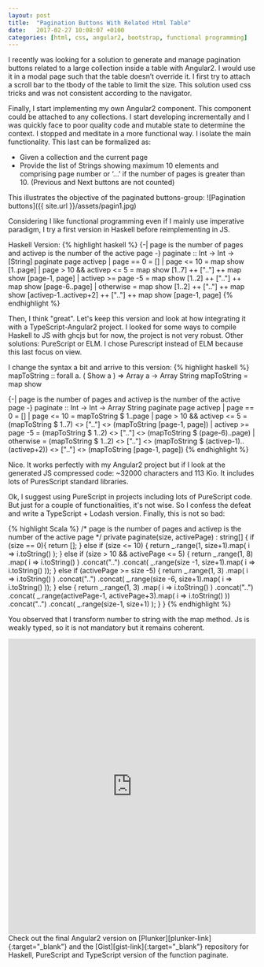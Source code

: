 ```yaml
---
layout: post
title:  "Pagination Buttons With Related Html Table"
date:   2017-02-27 10:08:07 +0100
categories: [html, css, angular2, bootstrap, functional programming]
---
```

I recently was looking for a solution to generate and manage pagination buttons related to a large collection inside a table with Angular2. I would use it in a modal page such that the table doesn’t override it. I first try to attach a scroll bar to the tbody of the table to limit the size. This solution used css tricks and was not consistent according to the navigator.

Finally, I start implementing my own Angular2 component. This component could be attached to any collections. I start developing incrementally and I was quickly face to poor quality code and mutable state to determine the context. I stopped and meditate in a more functional way. I isolate the main functionality. This last can be formalized as:

* Given a collection and the current page
* Provide the list of Strings showing maximum 10 elements and comprising page number or ‘…’ if the number of pages is greater than 10. (Previous and Next buttons are not counted)

This illustrates the objective of the paginated buttons-group: 
![Pagination buttons]({{ site.url }}/assets/pagin1.jpg)

Considering I like functional programming even if I mainly use imperative paradigm, I try a first version in Haskell before reimplementing in JS.

Haskell Version:
{% highlight haskell %}
{-| page is the number of pages and activep is the number of the active page -}
paginate :: Int -> Int -> [String]
paginate page activep
    | page == 0                 = []
    | page <= 10                = map show [1..page]
    | page > 10 && activep <= 5 = map show [1..7] ++ [".."] ++ map show [page-1, page]
    | activep >= page -5        = map show [1..2] ++ [".."] ++ map show [page-6..page]
    | otherwise                 = map show [1..2] ++ [".."] ++ map show [activep-1..activep+2] ++ [".."] ++ map show [page-1, page]
{% endhighlight %}

Then, I think "great". Let's keep this version and look at how integrating it with a TypeScript-Angular2 project. I looked for some ways to compile Haskell to JS with ghcjs but for now, the project is not very robust. Other solutions: PureScript or ELM. I chose Purescript instead of ELM because this last focus on view.

I change the syntax a bit and arrive to this version: 
{% highlight haskell %}
mapToString :: forall a. ( Show a ) => Array a -> Array String
mapToString = map show

{-| page is the number of pages and activep is the number of the active page -}
paginate :: Int -> Int -> Array String
paginate page activep
    | page == 0                 = []
    | page <= 10                = mapToString $ 1..page
    | page > 10 && activep <= 5 = (mapToString $ 1..7) <> [".."] <> (mapToString [page-1, page])
    | activep >= page -5        = (mapToString $ 1..2) <> [".."] <> (mapToString $ (page-6)..page)
    | otherwise                 = (mapToString $ 1..2)
                                    <> [".."]
                                    <> (mapToString $ (activep-1)..(activep+2))
                                    <> [".."]
                                    <> (mapToString [page-1, page])
{% endhighlight %}

Nice. It works perfectly with my Angular2 project but if I look at the generated JS compressed code: ~32000 characters and 113 Kio. It includes lots of PuresScript standard libraries.

Ok, I suggest using PureScript in projects including lots of PureScript code. But just for a couple of functionalities, it's not wise. So I confess the defeat and write a TypeScript + Lodash version. Finally, this is not so bad: 

{% highlight Scala %}
/* page is the number of pages and activep is the number of the active page */
private paginate(size, activePage) : string[] {
  if (size == 0){
    return [];
  } else if (size <= 10) {
    return _.range(1, size+1).map( i => i.toString() );
  } else if (size > 10 && activePage <= 5) {
    return _.range(1, 8)
      .map( i => i.toString() )
      .concat("..")
      .concat( _.range(size -1, size+1).map( i => i.toString() ));
  } else if (activePage >= size -5) {
    return _.range(1, 3)
      .map( i => i.toString() )
      .concat("..")
      .concat( _.range(size -6, size+1).map( i => i.toString() ));
  } else {
    return _.range(1, 3)
      .map( i => i.toString() )
      .concat("..")
      .concat( _.range(activePage-1, activePage+3).map( i => i.toString() ))
      .concat("..")
      .concat( _.range(size-1, size+1) );
  }
}
{% endhighlight %}

You observed that I transform number to string with the map method. Js is weakly typed, so it is not mandatory but it remains coherent.

<iframe style="width: 100%; height: 600px" src="https://embed.plnkr.co/c1oNAW/" frameborder="0" allowfullscren="allowfullscren"></iframe>
Check out the final Angular2 version on [Plunker][plunker-link]{:target="_blank"} and the [Gist][gist-link]{:target="_blank"} repository for Haskell, PureScript and TypeScript version of the function paginate.


[plunker-link]: https://embed.plnkr.co/c1oNAW/
[gist-link]: https://gist.github.com/jcavat/64338156116a5aaff93e892d187801df

